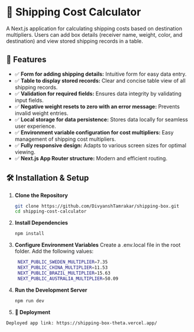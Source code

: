 # 🚀 Shipping Cost Calculator

A Next.js application for calculating shipping costs based on destination multipliers. Users can add box details (receiver name, weight, color, and destination) and view stored shipping records in a table.

## 📌 Features

- ✅ **Form for adding shipping details:** Intuitive form for easy data entry.
- ✅ **Table to display stored records:** Clear and concise table view of all shipping records.
- ✅ **Validation for required fields:** Ensures data integrity by validating input fields.
- ✅ **Negative weight resets to zero with an error message:** Prevents invalid weight entries.
- ✅ **Local storage for data persistence:** Stores data locally for seamless user experience.
- ✅ **Environment variable configuration for cost multipliers:** Easy management of shipping cost multipliers.
- ✅ **Fully responsive design:** Adapts to various screen sizes for optimal viewing.
- ✅ **Next.js App Router structure:** Modern and efficient routing.

## 🛠 Installation & Setup

1. **Clone the Repository**

   ```bash
   git clone https://github.com/DivyanshTamrakar/shipping-box.git
   cd shipping-cost-calculator

2. **Install Dependencies**

   ```bash
   npm install
3. **Configure Environment Variables**
   Create a .env.local file in the root folder.
   Add the following values:
   ```bash
    NEXT_PUBLIC_SWEDEN_MULTIPLIER=7.35
    NEXT_PUBLIC_CHINA_MULTIPLIER=11.53
    NEXT_PUBLIC_BRAZIL_MULTIPLIER=15.63
    NEXT_PUBLIC_AUSTRALIA_MULTIPLIER=50.09
   
4. **Run the Development Server**
   ```bash
   npm run dev
   
5. **🚀 Deployment**
```bash
Deployed app link: https://shipping-box-theta.vercel.app/




